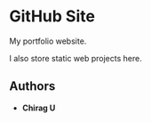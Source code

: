 # GitHub Site

My portfolio website. 

I also store static web projects here.

## Authors

* **Chirag U**
